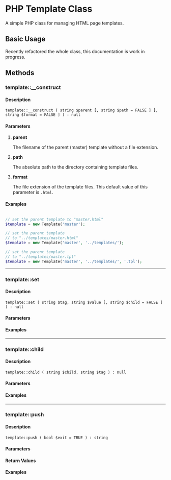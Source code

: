 # PHP Template Class

A simple PHP class for managing HTML page templates.


## Basic Usage

Recently refactored the whole class, this documentation is work in progress.


## Methods

### template::__construct

#### Description

    template::__construct ( string $parent [, string $path = FALSE ] [, string $format = FALSE ] ) : null

#### Parameters

1. **parent**

   The filename of the parent (master) template without a file extension.

2. **path**

   The absolute path to the directory containing template files.

3. **format**

   The file extension of the template files. This default value of this parameter is `.html`.

#### Examples
```php

// set the parent template to "master.html"
$template = new Template('master');

// set the parent template
// to "../templates/master.html"
$template = new Template('master', '../templates/');

// set the parent template
// to "../templates/master.tpl"
$template = new Template('master', '../templates/', '.tpl');

```
---

### template::set

#### Description

    template::set ( string $tag, string $value [, string $child = FALSE ] ) : null

#### Parameters

#### Examples
---

### template::child

#### Description

    template::child ( string $child, string $tag ) : null

#### Parameters

#### Examples
---

### template::push

#### Description

    template::push ( bool $exit = TRUE ) : string

#### Parameters

#### Return Values

#### Examples
